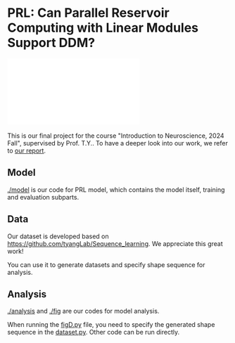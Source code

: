 # PRL: Can Parallel Reservoir Computing with Linear Modules Support DDM?

![overview](/fig/overview.pdf)

This is our final project for the course "Introduction to Neuroscience, 2024 Fall", supervised by Prof. T.Y.. To have a deeper look into our work, we refer to [our report](/PRL.pdf).

## Model

[./model](/model) is our code for PRL model, which contains the model itself, training and evaluation subparts.

## Data

Our dataset is developed based on https://github.com/tyangLab/Sequence_learning. We appreciate this great work! 

You can use it to generate datasets and specify shape sequence for analysis.

## Analysis

[./analysis](/analysis) and [./fig](/fig) are our codes for model analysis. 

When running the [figD.py](/fig/figD.py) file, you need to specify the generated shape sequence in the [dataset.py](/data/dataset.py). Other code can be run directly.
